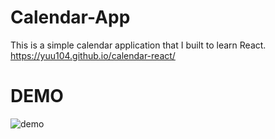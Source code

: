 # Calendar-App
This is a simple calendar application that I built to learn React.  
https://yuu104.github.io/calendar-react/

# DEMO
![demo](https://user-images.githubusercontent.com/65438064/130202195-d7f06f13-9020-4d18-87b7-0e2a47c771a5.gif)
